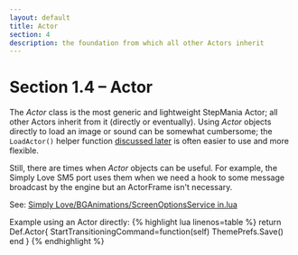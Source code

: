 ```yaml
---
layout: default
title: Actor
section: 4
description: the foundation from which all other Actors inherit
---
```


# Section 1.4 – Actor

The *Actor* class is the most generic and lightweight StepMania Actor; all other Actors inherit from it (directly or eventually).  Using *Actor* objects directly to load an image or sound can be somewhat cumbersome; the `LoadActor()` helper function <a href="/Lua-For-SM5/Actors/LoadActor.html">discussed later</a> is often easier to use and more flexible.

Still, there are times when *Actor* objects can be useful.  For example, the Simply Love SM5 port uses them when we need a hook to some message broadcast by the engine but an ActorFrame isn't necessary.

See: [Simply Love/BGAnimations/ScreenOptionsService in.lua](https://github.com/dguzek/Simply-Love-SM5/blob/master/BGAnimations/ScreenOptionsService%20in.lua)

<span class="CodeExample-Title">Example using an Actor directly:</span>
{% highlight lua linenos=table %}
return Def.Actor{
	StartTransitioningCommand=function(self)
		ThemePrefs.Save()
	end
}
{% endhighlight %}